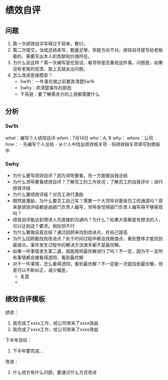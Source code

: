 # 绩效自评

## 问题
1. 第一次绩效自评写得过于简单，敷衍。
2. 第二次提交，当成总结来写，数量足够，但是方向不对。绩效自评是写给老板看的，需要写出本人的贡献和价值所在。
3. 为什么会这样？第一次编写是在尝试，看领导是否重视这件事。问题是，如果没有老板的反馈，报上去就会出问题。
4. 怎么改进思维模型？
    - 5w1h：一件事在做之前要弄清楚5w1h
    - 5why：弄清楚事件的原因
    - 干系链：要了解需求方的上游都需要什么

## 分析

### 5w1h
*what*：编写个人绩效自评
*when*：7月14日
*who*：A, B
*why*：
*where*：公司
*how*：
    - 先编写个人总结
    - 从个人中找出绩效相关项
    - 将绩效相关项填写到模板中

### 5why
- 为什么要写绩效自评？因为领导要看，另一方面做自我总结
- 为什么领导要看绩效自评？了解员工的工作状况；了解员工的自我评价；进行绩效评级
- 为什么要绩效评级？对员工进行激励
- 既然是激励，为什么要员工自己写？需要一个大领导对基层员工的通道吗？原来是绩效评级都是由部门负责人编写，领导是觉得部门负责人编写得不够客观吗？
- 绩效自评能达到增进人员直接的沟通吗？为什么？如果大家都是有想法的人，可以达到这个要求。相反则不行
- 为什么要做自我总结？通过回顾来找到改进点，并自己提高
- 为什么回顾能找到改进点？处于时间过程中都会找极值点，看到整体才能找到最值点。事件发生过程中的解决方法很多都不是最优解。
- 如果一件事情发生第二遍，就能按照最优解进行了吗？不一定，因为不一定所有事情都会被看得透彻，看到最优解
- 对于一件事情，怎么看得透彻，看到最优解？不一定能一次就找到最优解，但是可以不断纠正，减少偏差。
    - 复盘
    - 

## 绩效自评模板

绩效：
1. 我完成了xxxx工作，给公司带来了xxxx效益
2. 我完成了xxxx工作，给公司带来了xxxx效益

下半年目标：
1. 下半年要完成...

改进：
1. 什么地方有什么问题，要通过什么方式改进
